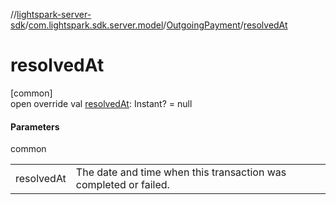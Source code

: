 //[lightspark-server-sdk](../../../index.md)/[com.lightspark.sdk.server.model](../index.md)/[OutgoingPayment](index.md)/[resolvedAt](resolved-at.md)

# resolvedAt

[common]\
open override val [resolvedAt](resolved-at.md): Instant? = null

#### Parameters

common

| | |
|---|---|
| resolvedAt | The date and time when this transaction was completed or failed. |
